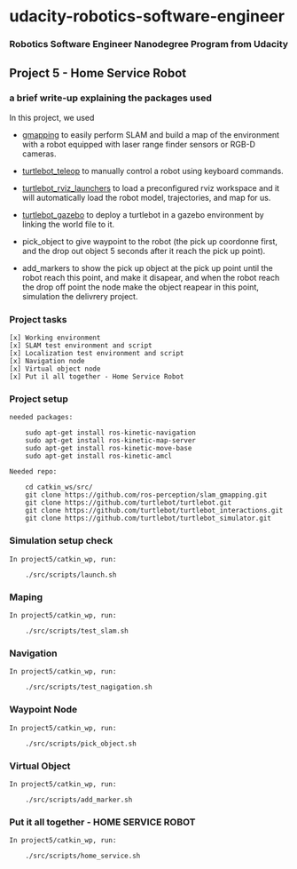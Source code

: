 # udacity-robotics-software-engineer
### Robotics Software Engineer Nanodegree Program from Udacity

## Project 5 - Home Service Robot

### a brief write-up explaining the packages used

In this project, we used 
- [gmapping](http://wiki.ros.org/gmapping) to easily perform SLAM and build a map of the environment with a robot equipped with laser range finder sensors or RGB-D cameras.

- [turtlebot_teleop](http://wiki.ros.org/turtlebot_teleop) to manually control a robot using keyboard commands.
	
- [turtlebot_rviz_launchers](http://wiki.ros.org/turtlebot_rviz_launchers) to load a preconfigured rviz workspace and it will automatically load the robot model, 
trajectories, and map for us.
	
- [turtlebot_gazebo](http://wiki.ros.org/turtlebot_gazebo) to deploy a turtlebot in a gazebo environment by linking the world file to it.
	
- pick_object to give waypoint to the robot (the pick up coordonne first, and the drop out object 5 seconds after it reach the pick up point).
	
- add_markers to show the pick up object at the pick up point until the robot reach this point, and make it disapear, and when the robot reach the drop off point the node make the object reapear in this point, simulation the delivrery project.


### Project tasks
	[x] Working environment
	[x] SLAM test environment and script
	[x] Localization test environment and script
	[x] Navigation node
	[x] Virtual object node
	[x] Put il all together - Home Service Robot


### Project setup
	needed packages:
```
	sudo apt-get install ros-kinetic-navigation
	sudo apt-get install ros-kinetic-map-server
	sudo apt-get install ros-kinetic-move-base
	sudo apt-get install ros-kinetic-amcl
```

  	Needed repo:
```
  	cd catkin_ws/src/
	git clone https://github.com/ros-perception/slam_gmapping.git  
	git clone https://github.com/turtlebot/turtlebot.git  
	git clone https://github.com/turtlebot/turtlebot_interactions.git  
	git clone https://github.com/turtlebot/turtlebot_simulator.git  
```

### Simulation setup check

	In project5/catkin_wp, run:
```
	./src/scripts/launch.sh
```

### Maping

	In project5/catkin_wp, run:
```
	./src/scripts/test_slam.sh
```

### Navigation

	In project5/catkin_wp, run:
```
	./src/scripts/test_nagigation.sh
```

### Waypoint Node

	In project5/catkin_wp, run:
```
	./src/scripts/pick_object.sh
```

### Virtual Object

	In project5/catkin_wp, run:
```
	./src/scripts/add_marker.sh
```

### Put it all together - HOME SERVICE ROBOT

	In project5/catkin_wp, run:
```
	./src/scripts/home_service.sh
```


